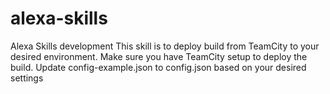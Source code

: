 
# alexa-skills
Alexa Skills development
This skill is to deploy build from TeamCity to your desired environment.
Make sure you have TeamCity setup to deploy the build.
Update config-example.json to config.json based on your desired settings
